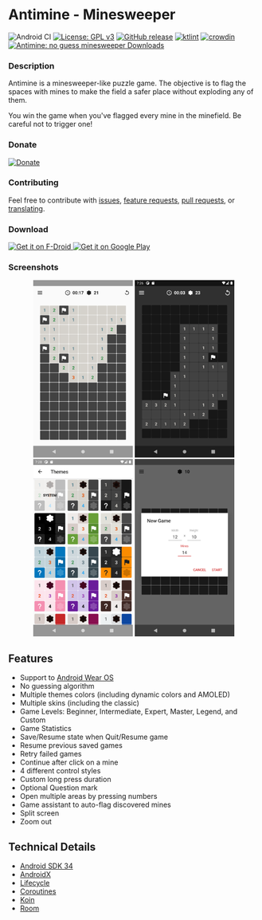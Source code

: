 # Antimine - Minesweeper
![Android CI](https://github.com/lucasnlm/antimine-android/workflows/Android%20CI/badge.svg) [![License: GPL v3](https://img.shields.io/badge/License-GPLv3-blue.svg)](https://www.gnu.org/licenses/gpl-3.0) [![GitHub release](https://img.shields.io/github/release/lucasnlm/antimine-android.svg?maxAge=60)](https://github.com/lucasnlm/antimine-android/releases) [![ktlint](https://img.shields.io/badge/code%20style-%E2%9D%A4-FF4081.svg)](https://ktlint.github.io/) [![crowdin](https://badges.crowdin.net/antimine-android/localized.svg)](https://crowdin.com/project/antimine-android) [![Antimine: no guess minesweeper Downloads](https://www.appbrain.com/shield/com.logical.minato.svg)](https://www.appbrain.com/app/antimine-no-guess-minesweeper/com.logical.minato)

### Description

Antimine is a minesweeper-like puzzle game. The objective is to flag the spaces with mines to make the field a safer place without exploding any of them.

You win the game when you've flagged every mine in the minefield. Be careful not to trigger one!

### Donate

[![Donate](https://img.shields.io/badge/Donate-PayPal-green.svg)](https://www.paypal.com/donate?hosted_button_id=49XX9XDNUV4SW)

### Contributing

Feel free to contribute with [issues](https://github.com/lucasnlm/antimine-android/issues), [feature requests](https://github.com/lucasnlm/antimine-android/issues), [pull requests](https://github.com/lucasnlm/antimine-android/pulls), or [translating](https://crowdin.com/project/antimine-android).

### Download

<a href="https://f-droid.org/packages/dev.lucanlm.antimine/">
    <img src="https://raw.githubusercontent.com/lucasnlm/antimine-android/master/.github/fdroid.png" alt="Get it on F-Droid" height="80"/>
</a>
<a href="https://play.google.com/store/apps/details?id=com.logical.minato">
    <img src="https://raw.githubusercontent.com/lucasnlm/antimine-android/master/.github/google_play.png" alt="Get it on Google Play" height="80"/>
</a>

### Screenshots

<p align="center">
    <img src="https://github.com/lucasnlm/antimine-android/blob/main/fastlane/metadata/android/en-US/images/phoneScreenshots/1.png" width="200px"/>
    <img src="https://github.com/lucasnlm/antimine-android/blob/main/fastlane/metadata/android/en-US/images/phoneScreenshots/3.png" width="200px"/>
    <img src="https://github.com/lucasnlm/antimine-android/blob/main/fastlane/metadata/android/en-US/images/phoneScreenshots/5.png" width="200px"/>
    <img src="https://github.com/lucasnlm/antimine-android/blob/main/fastlane/metadata/android/en-US/images/phoneScreenshots/4.png" width="200px"/>
</p>

## Features

- Support to [Android Wear OS](https://developer.android.com/wear)
- No guessing algorithm
- Multiple themes colors (including dynamic colors and AMOLED)
- Multiple skins (including the classic)
- Game Levels: Beginner, Intermediate, Expert, Master, Legend, and Custom
- Game Statistics
- Save/Resume state when Quit/Resume game
- Resume previous saved games
- Retry failed games
- Continue after click on a mine
- 4 different control styles
- Custom long press duration
- Optional Question mark
- Open multiple areas by pressing numbers
- Game assistant to auto-flag discovered mines
- Split screen
- Zoom out

## Technical Details

- [Android SDK 34](https://developer.android.com/about/versions/14)
- [AndroidX](https://developer.android.com/jetpack/androidx)
- [Lifecycle](https://developer.android.com/topic/libraries/architecture/lifecycle)
- [Coroutines](https://kotlinlang.org/docs/reference/coroutines-overview.html)
- [Koin](https://github.com/InsertKoinIO/koin)
- [Room](https://developer.android.com/training/data-storage/room)
